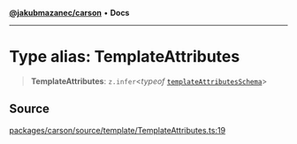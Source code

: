 [**@jakubmazanec/carson**](../README.md) • **Docs**

---

# Type alias: TemplateAttributes

> **TemplateAttributes**: `z.infer`\<_typeof_
> [`templateAttributesSchema`](../variables/templateAttributesSchema.md)\>

## Source

[packages/carson/source/template/TemplateAttributes.ts:19](https://github.com/jakubmazanec/tools/blob/2f8bfe433bf76006231c1e3b5197238029672b8c/packages/carson/source/template/TemplateAttributes.ts#L19)
